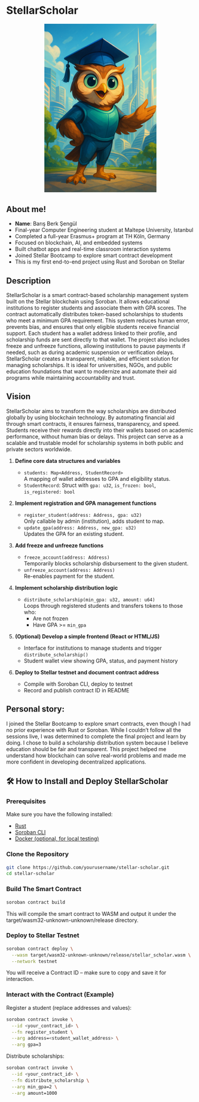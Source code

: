 # StellarScholar
<p align="center">
  <img src="assets/owl-mascot.png" width="300" alt="StellarScholar Owl Mascot">
</p>


## About me!

- **Name**: Barış Berk Şengül  
- Final-year Computer Engineering student at Maltepe University, Istanbul  
- Completed a full-year Erasmus+ program at TH Köln, Germany  
- Focused on blockchain, AI, and embedded systems  
- Built chatbot apps and real-time classroom interaction systems  
- Joined Stellar Bootcamp to explore smart contract development  
- This is my first end-to-end project using Rust and Soroban on Stellar

## Description

StellarScholar is a smart contract-based scholarship management system built on the Stellar blockchain using Soroban. It allows educational institutions to register students and associate them with GPA scores. The contract automatically distributes token-based scholarships to students who meet a minimum GPA requirement. This system reduces human error, prevents bias, and ensures that only eligible students receive financial support. Each student has a wallet address linked to their profile, and scholarship funds are sent directly to that wallet. The project also includes freeze and unfreeze functions, allowing institutions to pause payments if needed, such as during academic suspension or verification delays. StellarScholar creates a transparent, reliable, and efficient solution for managing scholarships. It is ideal for universities, NGOs, and public education foundations that want to modernize and automate their aid programs while maintaining accountability and trust.


## Vision

StellarScholar aims to transform the way scholarships are distributed globally by using blockchain technology. By automating financial aid through smart contracts, it ensures fairness, transparency, and speed. Students receive their rewards directly into their wallets based on academic performance, without human bias or delays. This project can serve as a scalable and trustable model for scholarship systems in both public and private sectors worldwide.

1. **Define core data structures and variables**
   - `students: Map<Address, StudentRecord>`  
     A mapping of wallet addresses to GPA and eligibility status.
   - `StudentRecord`: Struct with `gpa: u32`, `is_frozen: bool`, `is_registered: bool`

2. **Implement registration and GPA management functions**
   - `register_student(address: Address, gpa: u32)`  
     Only callable by admin (institution), adds student to map.
   - `update_gpa(address: Address, new_gpa: u32)`  
     Updates the GPA for an existing student.

3. **Add freeze and unfreeze functions**
   - `freeze_account(address: Address)`  
     Temporarily blocks scholarship disbursement to the given student.
   - `unfreeze_account(address: Address)`  
     Re-enables payment for the student.

4. **Implement scholarship distribution logic**
   - `distribute_scholarship(min_gpa: u32, amount: u64)`  
     Loops through registered students and transfers tokens to those who:
     - Are not frozen  
     - Have GPA >= `min_gpa`

5. **(Optional) Develop a simple frontend (React or HTML/JS)**
   - Interface for institutions to manage students and trigger `distribute_scholarship()`
   - Student wallet view showing GPA, status, and payment history

6. **Deploy to Stellar testnet and document contract address**
   - Compile with Soroban CLI, deploy to testnet
   - Record and publish contract ID in README

## Personal story:
I joined the Stellar Bootcamp to explore smart contracts, even though I had no prior experience with Rust or Soroban. While I couldn’t follow all the sessions live, I was determined to complete the final project and learn by doing. I chose to build a scholarship distribution system because I believe education should be fair and transparent. This project helped me understand how blockchain can solve real-world problems and made me more confident in developing decentralized applications.

## 🛠️ How to Install and Deploy StellarScholar

### Prerequisites

Make sure you have the following installed:

- [Rust](https://www.rust-lang.org/tools/install)
- [Soroban CLI](https://soroban.stellar.org/docs/install/soroban-cli)
- [Docker (optional, for local testing)](https://docs.docker.com/get-docker/)

### Clone the Repository

```bash
git clone https://github.com/yourusername/stellar-scholar.git
cd stellar-scholar
```

### Build The Smart Contract
```bash
soroban contract build
```
This will compile the smart contract to WASM and output it under the target/wasm32-unknown-unknown/release directory.

### Deploy to Stellar Testnet
```bash
soroban contract deploy \
  --wasm target/wasm32-unknown-unknown/release/stellar_scholar.wasm \
  --network testnet
```
You will receive a Contract ID – make sure to copy and save it for interaction.

### Interact with the Contract (Example)
Register a student (replace addresses and values):
```bash
soroban contract invoke \
  --id <your_contract_id> \
  --fn register_student \
  --arg address=<student_wallet_address> \
  --arg gpa=3
```
Distribute scholarships:
```bash
soroban contract invoke \
  --id <your_contract_id> \
  --fn distribute_scholarship \
  --arg min_gpa=2 \
  --arg amount=1000
```
